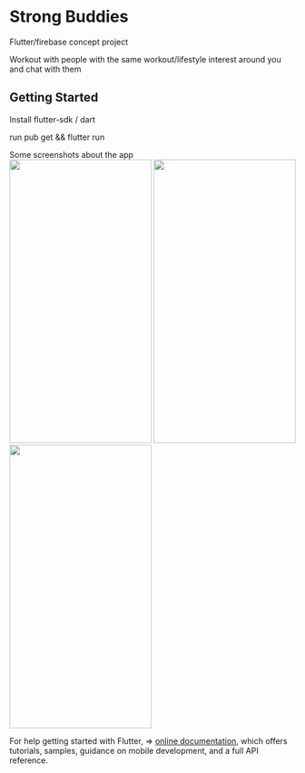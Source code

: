 # Strong Buddies
Flutter/firebase concept project

Workout with people with the same workout/lifestyle interest around you and chat with them

## Getting Started

Install flutter-sdk / dart

run
pub get && flutter run

Some screenshots about the app
<br>
<img src="https://user-images.githubusercontent.com/18174682/131845424-08be207d-e684-4dd4-b94d-5e4d1eb86d9a.png" width="250" height="500">
<img src="https://user-images.githubusercontent.com/18174682/131845453-474c0221-a2c4-42eb-9bac-3b8a2e2fdf38.png" width="250" height="500">
<img src="https://user-images.githubusercontent.com/18174682/131845502-fe7242d8-f0e5-4d14-bef4-e52c172452e1.png" width="250" height="500">



For help getting started with Flutter, =>
[online documentation](https://flutter.dev/docs), which offers tutorials,
samples, guidance on mobile development, and a full API reference.
